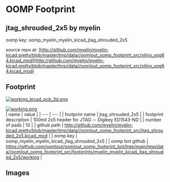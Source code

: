 # OOMP Footprint  
## jtag_shrouded_2x5  by myelin  
  
oomp key: oomp_myelin_myelin_kicad_jtag_shrouded_2x5  
  
source repo at: [http://github.com/myelin/myelin-kicad.pretty/blob/master/tmp/data//oomlout_oomp_footprint_src/xilinx_vqg64.kicad_mod](http://github.com/myelin/myelin-kicad.pretty/blob/master/tmp/data//oomlout_oomp_footprint_src/xilinx_vqg64.kicad_mod)  
## Footprint  
  
[![working_kicad_pcb_3d.png](working_kicad_pcb_3d_600.png)](working_kicad_pcb_3d.png)  
  
[![working.png](working_600.png)](working.png)  
| name | value | 
| --- | --- | 
| footprint name | jtag_shrouded_2x5 | 
| footprint description | 100mil 2x5 header for JTAG -- Digikey ED1543-ND | 
| number of pads | 10 | 
| github path | http://github.com/myelin/myelin-kicad.pretty/blob/master/tmp/data//oomlout_oomp_footprint_src/jtag_shrouded_2x5.kicad_mod | 
| oomp key | oomp_myelin_myelin_kicad_jtag_shrouded_2x5 | 
| oomp bot github | https://github.com/oomlout/oomlout_oomp_footprint_bot/tree/main/tmp/data//oomlout_oomp_footprint_src/footprints/myelin_myelin_kicad_jtag_shrouded_2x5/working | 
## Images  
